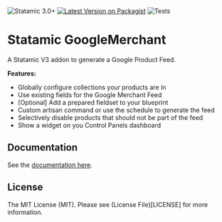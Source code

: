 ![Statamic 3.0+](https://img.shields.io/badge/Statamic-3.1+-FF269E?style=for-the-badge&link=https://statamic.com)
[![Latest Version on Packagist](https://img.shields.io/packagist/v/codedge/statamic-google-merchant?style=for-the-badge)](https://packagist.org/packages/codedge/statamic-google-merchant)
![Tests](https://github.com/codedge/statamic-google-merchant/workflows/Tests/badge.svg)

# Statamic GoogleMerchant

A Statamic V3 addon to generate a Google Product Feed.

**Features:**

-   Globally configure collections your products are in
-   Use existing fields for the Google Merchant Feed
-   [Optional] Add a prepared fieldset to your blueprint
-   Custom artisan command or use the schedule to generate the feed
-   Selectively disable products that should not be part of the feed
-   Show a widget on you Control Panels dashboard

## Documentation

See the [documentation here](https://github.com/codedge/statamic-google-merchant/blob/main/DOCUMENTATION.md).

## License

The MIT License (MIT). Please see (License File)[LICENSE] for more information.
